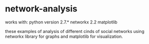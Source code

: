 # network-analysis

works with:
python version 2.7.*
networkx 2.2
matplotlib

these examples of analysis of different cinds of social networks using networkx
library for graphs and matplotlib for visualization.

